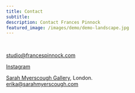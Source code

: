 ```yaml
---
title: Contact
subtitle: 
description: Contact Frances Pinnock
featured_image: /images/demo/demo-landscape.jpg
---
```

<br />
 

 
studio@francespinnock.com  

[Instagram](https://www.instagram.com/francespinnock/)
<br />


[Sarah Myerscough Gallery](https://www.sarahmyerscough.com/artists/151-frances-pinnock/), London.  
erika@sarahmyerscough.com  






